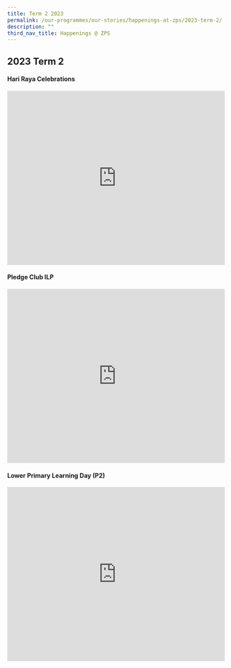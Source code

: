 ```yaml
---
title: Term 2 2023
permalink: /our-programmes/our-stories/happenings-at-zps/2023-term-2/
description: ""
third_nav_title: Happenings @ ZPS
---
```

## 2023 Term 2
<h4><strong>Hari Raya Celebrations</strong></h4>
<iframe allowfullscreen="true" height="400" width="500" frameborder="0" src="https://docs.google.com/presentation/d/e/2PACX-1vTTkoGWNv4Z83O7ohDwwaifD1GFrkhyVnGynPZ-x7i6LSjAQBiOlylmjWgAAtb9-PZntr_ejtIP6Bqs/embed?start=true&amp;loop=true&amp;delayms=3000"></iframe>
<h4><strong>Pledge Club ILP</strong></h4>
<iframe src="https://docs.google.com/presentation/d/e/2PACX-1vS24SYyp7cb5slUEYPxpUsuM5bS1di5sMjPyoohrF1pBHiiZm1puHwzedChgrtb69-npdrjtrXkph65/embed?start=true&amp;loop=true&amp;delayms=3000" frameborder="0" width="500" height="400" allowfullscreen="true"></iframe>
<h4><strong>Lower Primary Learning Day (P2)</strong></h4>
<iframe src="https://docs.google.com/presentation/d/e/2PACX-1vQsktKlR9HSal1RepF-R2pD3mHUxFt81hD_ggeyh9F5O--fej75hwRGxhHpQ0AOXz-7Ct6QfcWfuedo/embed?start=false&amp;loop=false&amp;delayms=3000" frameborder="0" width="500" height="400" allowfullscreen="true"></iframe>